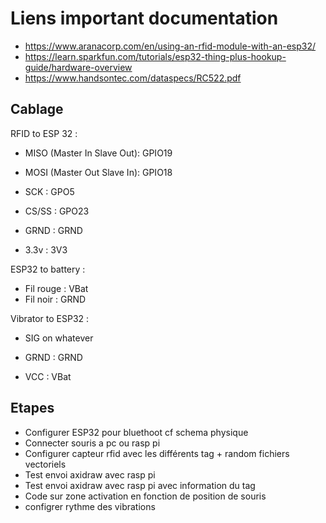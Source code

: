 # Liens important documentation

- https://www.aranacorp.com/en/using-an-rfid-module-with-an-esp32/
- https://learn.sparkfun.com/tutorials/esp32-thing-plus-hookup-guide/hardware-overview
- https://www.handsontec.com/dataspecs/RC522.pdf


## Cablage

RFID to ESP 32 :
- MISO (Master In Slave Out): GPIO19
- MOSI (Master Out Slave In): GPIO18
- SCK : GPO5
- CS/SS : GPO23

- GRND : GRND
- 3.3v : 3V3

ESP32 to battery :
- Fil rouge : VBat
- Fil noir : GRND

Vibrator to ESP32 :
- SIG on whatever

- GRND : GRND
- VCC : VBat

## Etapes

- Configurer ESP32 pour bluethoot cf schema physique
- Connecter souris a pc ou rasp pi
- Configurer capteur rfid avec les différents tag + random fichiers vectoriels
- Test envoi axidraw avec rasp pi
- Test envoi axidraw avec rasp pi avec information du tag
- Code sur zone activation en fonction de position de souris
- configrer rythme des vibrations 


